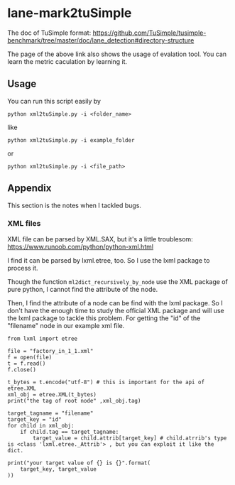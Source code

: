 # lane-mark2tuSimple

The doc of TuSimple format: https://github.com/TuSimple/tusimple-benchmark/tree/master/doc/lane_detection#directory-structure

The page of the above link also shows the usage of evalation tool. You can learn the metric caculation by learning it.


## Usage 

You can run this script easily by

`python xml2tuSimple.py -i <folder_name>`

like 

`python xml2tuSimple.py -i example_folder`


or

`python xml2tuSimple.py -i <file_path>`


## Appendix

This section is the notes when I tackled bugs.

### XML files

XML file can be parsed by XML.SAX, but it's a little 
troublesom: https://www.runoob.com/python/python-xml.html

I find it can be parsed by lxml.etree, too. So I use the lxml package to process it. 

Though the function `ml2dict_recursively_by_node` use the XML package of pure python, I cannot find the attribute 
of the node.

Then, I find the attribute of a node can be find with the lxml package. So I don't have the enough time to study the official XML package and will use the lxml package to tackle this problem. 
For getting the "id" of the "filename" node in our example xml file.

    from lxml import etree 
    
    file = "factory_in_1_1.xml"
    f = open(file)
    t = f.read()
    f.close()
    
    t_bytes = t.encode("utf-8") # this is important for the api of etree.XML
    xml_obj = etree.XML(t_bytes)
    print("the tag of root node" ,xml_obj.tag)
    
    target_tagname = "filename"
    target_key = "id"
    for child in xml_obj:
        if child.tag == target_tagname:
            target_value = child.attrib[target_key] # child.atrrib's type is <class 'lxml.etree._Attrib'> , but you can exploit it like the dict.
    
    print("your target value of {} is {}".format(
        target_key, target_value
    ))